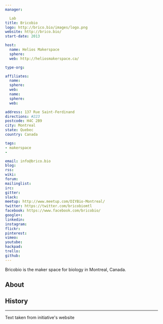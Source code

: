 ```yaml
---
manager:

  Lab
title: Bricobio
logo: http://brico.bio/images/logo.png
website: http://brico.bio/
start-date: 2013

host:
  name: Helios Makerspace
  sphere:
  web: http://heliosmakerspace.ca/

type-org:

affiliates:
  name:
  sphere:
  web:
  name:
  sphere:
  web:

address: 137 Rue Saint-Ferdinand
directions: #223
postcode: H4C 2B9
city: Montreal
state: Quebec
country: Canada

tags:
- makerspace
-

email: info@brico.bio
blog:
rss:
wiki:
forum:
mailinglist:
irc:
gitter:
slack:
meetup: http://www.meetup.com/DIYBio-Montreal/
twitter: https://twitter.com/bricobiomtl
facebook: https://www.facebook.com/bricobio/
google+:
linkedin:
instagram:
flickr:
pinterest:
vimeo: 
youtube:
hackpad:
trello:
github:
---
```

Bricobio is the maker space for biology in Montreal, Canada.


## About

## History

---
Text taken from initiative's website
